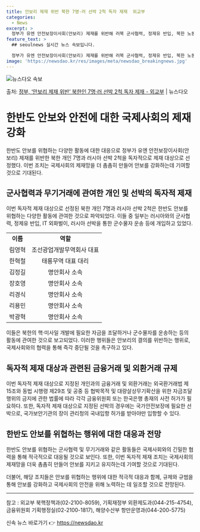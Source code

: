 ```yaml
---
title: 안보리 제재 위반 북한 7명·러 선박 2척 독자 제재  외교부
categories:
  - News
excerpt: >
  정부가 유엔 안전보장이사회(안보리) 제재를 위반해 러북 군사협력, 정제유 반입, 북한 노동자 외화벌이에 관여…
feature_text: >
  ## seoulnews 실시간 뉴스 속보입니다.

  정부가 유엔 안전보장이사회(안보리) 제재를 위반해 러북 군사협력, 정제유 반입, 북한 노동자 외화벌이에 관여…
image: 'https://newsdao.kr/res/images/meta/newsdao_breakingnews.jpg'
---
```


![뉴스다오 속보](https://newsdao.kr/res/images/meta/newsdao_breakingnews.jpg)

<p>출처: <a href="https://newsdao.kr/3905" rel="dofollow">정부, ‘안보리 제재 위반’ 북한인 7명·러 선박 2척 독자 제재 - 외교부</a> | 뉴스다오</p>

<h1>한반도 안보와 안전에 대한 국제사회의 제재 강화</h1>

<p data-ke-size="size16">한반도 안보를 위협하는 다양한 활동에 대한 대응으로 정부가 유엔 안전보장이사회(안보리) 제재를 위반한 북한 개인 7명과 러시아 선박 2척을 독자적으로 제재 대상으로 선정했다. 이번 조치는 국제사회의 제재망을 더 촘촘히 만들어 안보를 강화하는데 기여할 것으로 기대된다.</p>

<h2 data-ke-size="size26">군사협력과 무기거래에 관여한 개인 및 선박의 독자적 제재</h2>

<p data-ke-size="size16">이번 독자적 제재 대상으로 선정된 북한 개인 7명과 러시아 선박 2척은 한반도 안보를 위협하는 다양한 활동에 관여한 것으로 파악되었다. 이들 중 일부는 러시아와의 군사협력, 정제유 반입, IT 외화벌이, 러시아 선박을 통한 군수물자 운송 등에 개입하고 있었다.</p>

<table>
    <tr>
        <td style="text-align: center; height: 17px;"><b>이름</b></td>
        <td style="text-align: center; height: 17px;"><b>역할</b></td>
    </tr>
    <tr>
        <td style="text-align: center; height: 17px;">림영혁</td>
        <td style="text-align: center; height: 17px;">조선광업개발무역회사 대표</td>
    </tr>
    <tr>
        <td style="text-align: center; height: 17px;">한혁철</td>
        <td style="text-align: center; height: 17px;">태룡무역 대표 대리</td>
    </tr>
    <tr>
        <td style="text-align: center; height: 17px;">김정길</td>
        <td style="text-align: center; height: 17px;">명안회사 소속</td>
    </tr>
    <tr>
        <td style="text-align: center; height: 17px;">장호영</td>
        <td style="text-align: center; height: 17px;">명안회사 소속</td>
    </tr>
    <tr>
        <td style="text-align: center; height: 17px;">리경식</td>
        <td style="text-align: center; height: 17px;">명안회사 소속</td>
    </tr>
    <tr>
        <td style="text-align: center; height: 17px;">리용민</td>
        <td style="text-align: center; height: 17px;">명안회사 소속</td>
    </tr>
    <tr>
        <td style="text-align: center; height: 17px;">박광혁</td>
        <td style="text-align: center; height: 17px;">명안회사 소속</td>
    </tr>
</table>

<p data-ke-size="size16">이들은 북한의 핵·미사일 개발에 필요한 자금을 조달하거나 군수물자를 운송하는 등의 활동에 관여한 것으로 보고되었다. 이러한 행위들은 안보리의 결의를 위반하는 행위로, 국제사회와의 협력을 통해 즉각 중단될 것을 촉구하고 있다.</p>

<h2 data-ke-size="size26">독자적 제재 대상과 관련된 금융거래 및 외환거래 규제</h2>

<p data-ke-size="size16">이번 독자적 제재 대상으로 지정된 개인과의 금융거래 및 외환거래는 외국환거래법 제15조와 동법 시행령 제29조 및 공중 등 협박목적 및 대량살상무기확산을 위한 자금조달행위의 금지에 관한 법률에 따라 각각 금융위원회 또는 한국은행 총재의 사전 허가가 필요하다. 또한, 독자적 제재 대상으로 지정된 선박의 경우에는 국가안전보장에 필요한 선박으로, 국가보안기관의 장이 관리청의 국내입항 허가를 받아야만 입항할 수 있다.</p>

<h2 data-ke-size="size26">한반도 안보를 위협하는 행위에 대한 대응과 전망</h2>

<p data-ke-size="size16">한반도 안보를 위협하는 군사협력 및 무기거래와 같은 활동들은 국제사회와의 긴밀한 협력을 통해 적극적으로 대응될 것으로 보인다. 또한, 이번 독자적 제재 조치는 국제사회의 제재망을 더욱 촘촘히 만들어 안보를 지키고 유지하는데 기여할 것으로 기대된다.</p>

<p data-ke-size="size16">더불어, 해당 조치들은 안보를 위협하는 행위에 대한 적극적 대응과 함께, 규제와 규범을 통해 안보를 강화하고 국제사회의 안전을 위해 노력하는 데 일조할 것으로 전망된다.</p>

<hr>

<p data-ke-size="size16">참고 : 외교부 북핵정책과(02-2100-8059), 기획재정부 외환제도과(044-215-4754), 금융위원회 기획행정실(02-2100-1817), 해양수산부 항만운영과(044-200-5775)</p> 

신속 뉴스 바로가기 👉 <a href="https://newsdao.kr" rel="dofollow">https://newsdao.kr</a>


